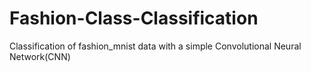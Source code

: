 # Fashion-Class-Classification
Classification of fashion_mnist data with a simple Convolutional Neural Network(CNN)
